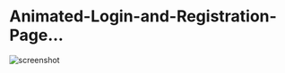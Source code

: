 # Animated-Login-and-Registration-Page...

![screenshot](https://github.com/user-attachments/assets/72cccf8f-40e2-4e97-814e-9a06e720200d)
